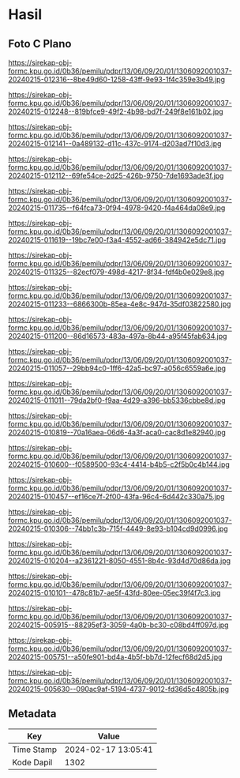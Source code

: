 # Hasil

## Foto C Plano

https://sirekap-obj-formc.kpu.go.id/0b36/pemilu/pdpr/13/06/09/20/01/1306092001037-20240215-012316--8be49d60-1258-43ff-9e93-1f4c359e3b49.jpg

https://sirekap-obj-formc.kpu.go.id/0b36/pemilu/pdpr/13/06/09/20/01/1306092001037-20240215-012248--819bfce9-49f2-4b98-bd7f-249f8e161b02.jpg

https://sirekap-obj-formc.kpu.go.id/0b36/pemilu/pdpr/13/06/09/20/01/1306092001037-20240215-012141--0a489132-d11c-437c-9174-d203ad7f10d3.jpg

https://sirekap-obj-formc.kpu.go.id/0b36/pemilu/pdpr/13/06/09/20/01/1306092001037-20240215-012112--69fe54ce-2d25-426b-9750-7de1693ade3f.jpg

https://sirekap-obj-formc.kpu.go.id/0b36/pemilu/pdpr/13/06/09/20/01/1306092001037-20240215-011735--f64fca73-0f94-4978-9420-f4a464da08e9.jpg

https://sirekap-obj-formc.kpu.go.id/0b36/pemilu/pdpr/13/06/09/20/01/1306092001037-20240215-011619--19bc7e00-f3a4-4552-ad66-384942e5dc71.jpg

https://sirekap-obj-formc.kpu.go.id/0b36/pemilu/pdpr/13/06/09/20/01/1306092001037-20240215-011325--82ecf079-498d-4217-8f34-fdf4b0e029e8.jpg

https://sirekap-obj-formc.kpu.go.id/0b36/pemilu/pdpr/13/06/09/20/01/1306092001037-20240215-011233--6866300b-85ea-4e8c-947d-35df03822580.jpg

https://sirekap-obj-formc.kpu.go.id/0b36/pemilu/pdpr/13/06/09/20/01/1306092001037-20240215-011200--86d16573-483a-497a-8b44-a95f45fab634.jpg

https://sirekap-obj-formc.kpu.go.id/0b36/pemilu/pdpr/13/06/09/20/01/1306092001037-20240215-011057--29bb94c0-1ff6-42a5-bc97-a056c6559a6e.jpg

https://sirekap-obj-formc.kpu.go.id/0b36/pemilu/pdpr/13/06/09/20/01/1306092001037-20240215-011011--79da2bf0-f9aa-4d29-a396-bb5336cbbe8d.jpg

https://sirekap-obj-formc.kpu.go.id/0b36/pemilu/pdpr/13/06/09/20/01/1306092001037-20240215-010819--70a16aea-06d6-4a3f-aca0-cac8d1e82940.jpg

https://sirekap-obj-formc.kpu.go.id/0b36/pemilu/pdpr/13/06/09/20/01/1306092001037-20240215-010600--f0589500-93c4-4414-b4b5-c2f5b0c4b144.jpg

https://sirekap-obj-formc.kpu.go.id/0b36/pemilu/pdpr/13/06/09/20/01/1306092001037-20240215-010457--ef16ce7f-2f00-43fa-96c4-6d442c330a75.jpg

https://sirekap-obj-formc.kpu.go.id/0b36/pemilu/pdpr/13/06/09/20/01/1306092001037-20240215-010306--74bb1c3b-715f-4449-8e93-b104cd9d0996.jpg

https://sirekap-obj-formc.kpu.go.id/0b36/pemilu/pdpr/13/06/09/20/01/1306092001037-20240215-010204--a2361221-8050-4551-8b4c-93d4d70d86da.jpg

https://sirekap-obj-formc.kpu.go.id/0b36/pemilu/pdpr/13/06/09/20/01/1306092001037-20240215-010101--478c81b7-ae5f-43fd-80ee-05ec39f4f7c3.jpg

https://sirekap-obj-formc.kpu.go.id/0b36/pemilu/pdpr/13/06/09/20/01/1306092001037-20240215-005915--88295ef3-3059-4a0b-bc30-c08bd4ff097d.jpg

https://sirekap-obj-formc.kpu.go.id/0b36/pemilu/pdpr/13/06/09/20/01/1306092001037-20240215-005751--a50fe901-bd4a-4b5f-bb7d-12fecf68d2d5.jpg

https://sirekap-obj-formc.kpu.go.id/0b36/pemilu/pdpr/13/06/09/20/01/1306092001037-20240215-005630--090ac9af-5194-4737-9012-fd36d5c4805b.jpg


## Metadata

| Key        | Value               |
| ---------- | ------------------- |
| Time Stamp | 2024-02-17 13:05:41 |
| Kode Dapil | 1302                |



